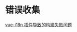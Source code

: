 # 错误收集
<p id="2w2YhRz9c3gknmhCzMvnGw">

[vue-i18n 插件导致的构建失败问题](./vue-i18n%20%E6%8F%92%E4%BB%B6%E5%AF%BC%E8%87%B4%E7%9A%84%E6%9E%84%E5%BB%BA%E5%A4%B1%E8%B4%A5%E9%97%AE%E9%A2%98/index.md)

</p>


